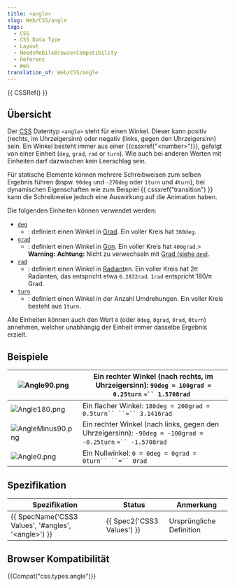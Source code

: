 ```yaml
---
title: <angle>
slug: Web/CSS/angle
tags:
  - CSS
  - CSS Data Type
  - Layout
  - NeedsMobileBrowserCompatibility
  - Referenz
  - Web
translation_of: Web/CSS/angle
---
```

{{ CSSRef() }}

## Übersicht

Der [CSS](/de/CSS "CSS") Datentyp `<angle>` steht für einen Winkel. Dieser kann positiv (rechts, im Uhrzeigersinn) oder negativ (links, gegen den Uhrzeigersinn) sein. Ein Winkel besteht immer aus einer {{cssxref("&lt;number&gt;")}}, gefolgt von einer Einheit (`deg`, `grad`, `rad` or `turn`). Wie auch bei anderen Werten mit Einheiten darf dazwischen kein Leerschlag sein.

Für statische Elemente können mehrere Schreibweisen zum selben Ergebnis führen (bspw. `90deg` und `-270deg` oder `1turn` und `4turn`), bei dynamischen Eigenschaften wie zum Beispiel {{ cssxref("transition") }} kann die Schreibweise jedoch eine Auswirkung auf die Animation haben.

Die folgenden Einheiten können verwendet werden:

- [`deg`]()
  - : definiert einen Winkel in [Grad](<https://de.wikipedia.org/wiki/Grad_(Winkel)>). Ein voller Kreis hat `360deg`.
- [`grad`]()
  - : definiert einen Winkel in [Gon](https://de.wikipedia.org/wiki/Gon). Ein voller Kreis hat `400grad`.> **Warning:** **Achtung:** Nicht zu verwechseln mit [Grad (siehe `deg`)](/de/docs/Web/CSS/angle#deg).
- [`rad`]()
  - : definiert einen Winkel in [Radiant](https://de.wikipedia.org/wiki/Radiant_%28Einheit%29)en. Ein voller Kreis hat 2π Radianten, das entspricht etwa `6.2832rad`. `1rad` entspricht 180/π Grad.
- [`turn`]()
  - : definiert einen Winkel in der Anzahl Umdrehungen. Ein voller Kreis besteht aus `1turn`.

Alle Einheiten können auch den Wert `0` (oder `0deg`, `0grad`, `0rad`, `0turn`) annehmen, welcher unabhängig der Einheit immer dasselbe Ergebnis erzielt.

## Beispiele

| ![Angle90.png](/@api/deki/files/5704/=Angle90.png)           | Ein rechter Winkel (nach rechts, im Uhrzeigersinn): `90deg = 100grad = 0.25turn` ` ≈`` 1.5708rad  `           |
| ------------------------------------------------------------ | ------------------------------------------------------------------------------------------------------------- |
| ![Angle180.png](/@api/deki/files/5706/=Angle180.png)         | Ein flacher Winkel: ` 180deg = 200grad = 0.5turn`` ``≈`` 3.1416rad  `                                         |
| ![AngleMinus90.png](/@api/deki/files/5707/=AngleMinus90.png) | Ein rechter Winkel (nach links, gegen den Uhrzeigersinn): `-90deg = -100grad = -0.25turn` ` ≈`` -1.5708rad  ` |
| ![Angle0.png](/@api/deki/files/5708/=Angle0.png)             | Ein Nullwinkel: ` 0 = 0deg = 0grad = 0turn`` ``=`` 0rad  `                                                    |

## Spezifikation

| Spezifikation                                                                | Status                               | Anmerkung                |
| ---------------------------------------------------------------------------- | ------------------------------------ | ------------------------ |
| {{ SpecName('CSS3 Values', '#angles', '&lt;angle&gt;') }} | {{ Spec2('CSS3 Values') }} | Ursprüngliche Definition |

## Browser Kompatibilität

{{Compat("css.types.angle")}}
